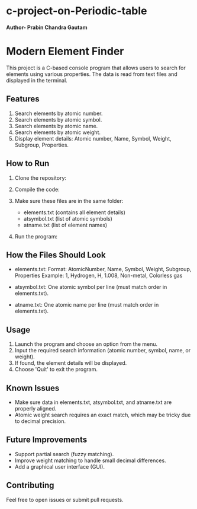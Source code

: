 # c-project-on-Periodic-table<br>
<b>Author- Prabin Chandra Gautam</b><br>

Modern Element Finder
======================

This project is a C-based console program that allows users to search for elements using various properties. 
The data is read from text files and displayed in the terminal.

Features
--------
1. Search elements by atomic number.
2. Search elements by atomic symbol.
3. Search elements by atomic name.
4. Search elements by atomic weight.
5. Display element details: Atomic number, Name, Symbol, Weight, Subgroup, Properties.

How to Run
----------
1. Clone the repository:
  
2. Compile the code:

3. Make sure these files are in the same folder:
   - elements.txt (contains all element details)
   - atsymbol.txt (list of atomic symbols)
   - atname.txt (list of element names)

4. Run the program:
  
How the Files Should Look
-------------------------
- elements.txt:
  Format: AtomicNumber, Name, Symbol, Weight, Subgroup, Properties
  Example: 1, Hydrogen, H, 1.008, Non-metal, Colorless gas

- atsymbol.txt: 
  One atomic symbol per line (must match order in elements.txt).

- atname.txt: 
  One atomic name per line (must match order in elements.txt).

Usage
-----
1. Launch the program and choose an option from the menu.
2. Input the required search information (atomic number, symbol, name, or weight).
3. If found, the element details will be displayed.
4. Choose 'Quit' to exit the program.

Known Issues
------------
- Make sure data in elements.txt, atsymbol.txt, and atname.txt are properly aligned.
- Atomic weight search requires an exact match, which may be tricky due to decimal precision.

Future Improvements
-------------------
- Support partial search (fuzzy matching).
- Improve weight matching to handle small decimal differences.
- Add a graphical user interface (GUI).

Contributing
------------
Feel free to open issues or submit pull requests.
